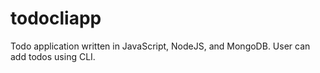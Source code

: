 # todocliapp

Todo application written in JavaScript, NodeJS, and MongoDB. User can add todos using CLI.
